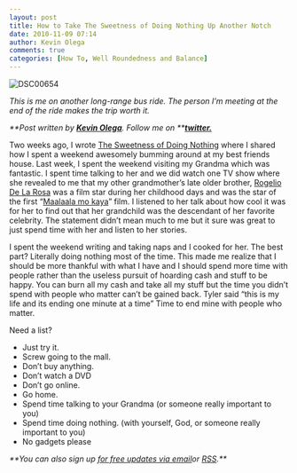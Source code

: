 ```yaml
---
layout: post
title: How to Take The Sweetness of Doing Nothing Up Another Notch
date: 2010-11-09 07:14
author: Kevin Olega
comments: true
categories: [How To, Well Roundedness and Balance]
---
```

<img src="http://farm2.static.flickr.com/1355/5124697569_f7105ca28e.jpg" alt="DSC00654" />

<em>This is me on another long-range bus ride. The person I’m meeting at the end of the ride makes the trip worth it.</em>

<em>**Post written by **<a href="http://minimalchanges.com/about">**Kevin Olega**</a>**. Follow me on **<a href="http://twitter.com/kevinolega">**twitter.**</a></em>

Two weeks ago, I wrote <a href="http://minimalchanges.com/blog/the-sweetness-of-doing-nothing/">The Sweetness of Doing Nothing</a> where I shared how I spent a weekend awesomely bumming around at my best friends house. Last week, I spent the weekend visiting my Grandma which was fantastic. I spent time talking to her and we did watch one TV show where she revealed to me that my other grandmother’s late older brother, <a href="http://en.wikipedia.org/wiki/Rogelio_de_la_Rosa">Rogelio De La Rosa</a> was a film star during her childhood days and was the star of the first “<a href="http://en.wikipedia.org/wiki/Maalaala_Mo_Kaya">Maalaala mo kaya</a>” film. I listened to her talk about how cool it was for her to find out that her grandchild was the descendant of her favorite celebrity. The statement didn’t mean much to me but it sure was great to just spend time with her and listen to her stories.

I spent the weekend writing and taking naps and I cooked for her. The best part? Literally doing nothing most of the time. This made me realize that I should be more thankful with what I have and I should spend more time with people rather than the useless pursuit of hoarding cash and stuff to be happy. You can burn all my cash and take all my stuff but the time you didn’t spend with people who matter can’t be gained back. Tyler said “this is my life and its ending one minute at a time” Time to end mine with people who matter.

Need a list?
<ul>
	<li>Just try it.</li>
	<li>Screw going to the mall.</li>
	<li>Don’t buy anything.</li>
	<li>Don’t watch a DVD</li>
	<li>Don’t go online.</li>
	<li>Go home.</li>
	<li>Spend time talking to your Grandma (or someone really important to you)</li>
	<li>Spend time doing nothing. (with yourself, God, or someone really important to you)</li>
	<li>No gadgets please</li>
</ul>
<em>**You can also sign up <a href="http://feedburner.google.com/fb/a/mailverify?uri=Minimalchangescom">for free updates via email</a>or <a href="http://feeds.feedburner.com/minimalchangescom">RSS</a>.**</em>
